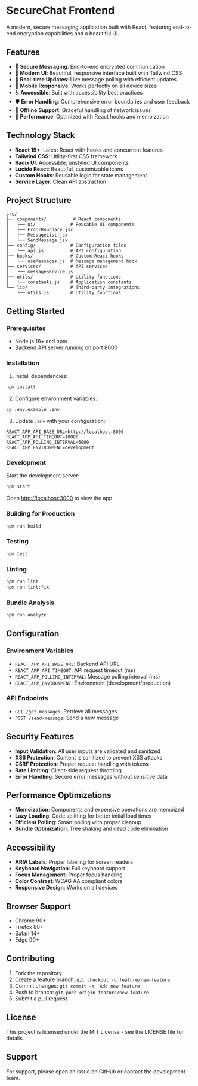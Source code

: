 # SecureChat Frontend

A modern, secure messaging application built with React, featuring end-to-end encryption capabilities and a beautiful UI.

## Features

- 🔐 **Secure Messaging**: End-to-end encrypted communication
- 🎨 **Modern UI**: Beautiful, responsive interface built with Tailwind CSS
- 🚀 **Real-time Updates**: Live message polling with efficient updates
- 📱 **Mobile Responsive**: Works perfectly on all device sizes
- ♿ **Accessible**: Built with accessibility best practices
- 🛡️ **Error Handling**: Comprehensive error boundaries and user feedback
- 🔄 **Offline Support**: Graceful handling of network issues
- 🎯 **Performance**: Optimized with React hooks and memoization

## Technology Stack

- **React 19+**: Latest React with hooks and concurrent features
- **Tailwind CSS**: Utility-first CSS framework
- **Radix UI**: Accessible, unstyled UI components
- **Lucide React**: Beautiful, customizable icons
- **Custom Hooks**: Reusable logic for state management
- **Service Layer**: Clean API abstraction

## Project Structure

```
src/
├── components/          # React components
│   ├── ui/             # Reusable UI components
│   ├── ErrorBoundary.jsx
│   ├── MessageList.jsx
│   └── SendMessage.jsx
├── config/             # Configuration files
│   └── api.js          # API configuration
├── hooks/              # Custom React hooks
│   └── useMessages.js  # Message management hook
├── services/           # API services
│   └── messageService.js
├── utils/              # Utility functions
│   └── constants.js    # Application constants
└── lib/                # Third-party integrations
    └── utils.js        # Utility functions
```

## Getting Started

### Prerequisites

- Node.js 18+ and npm
- Backend API server running on port 8000

### Installation

1. Install dependencies:
```bash
npm install
```

2. Configure environment variables:
```bash
cp .env.example .env
```

3. Update `.env` with your configuration:
```env
REACT_APP_API_BASE_URL=http://localhost:8000
REACT_APP_API_TIMEOUT=10000
REACT_APP_POLLING_INTERVAL=5000
REACT_APP_ENVIRONMENT=development
```

### Development

Start the development server:
```bash
npm start
```

Open [http://localhost:3000](http://localhost:3000) to view the app.

### Building for Production

```bash
npm run build
```

### Testing

```bash
npm test
```

### Linting

```bash
npm run lint
npm run lint:fix
```

### Bundle Analysis

```bash
npm run analyze
```

## Configuration

### Environment Variables

- `REACT_APP_API_BASE_URL`: Backend API URL
- `REACT_APP_API_TIMEOUT`: API request timeout (ms)
- `REACT_APP_POLLING_INTERVAL`: Message polling interval (ms)
- `REACT_APP_ENVIRONMENT`: Environment (development/production)

### API Endpoints

- `GET /get-messages`: Retrieve all messages
- `POST /send-message`: Send a new message

## Security Features

- **Input Validation**: All user inputs are validated and sanitized
- **XSS Protection**: Content is sanitized to prevent XSS attacks
- **CSRF Protection**: Proper request handling with tokens
- **Rate Limiting**: Client-side request throttling
- **Error Handling**: Secure error messages without sensitive data

## Performance Optimizations

- **Memoization**: Components and expensive operations are memoized
- **Lazy Loading**: Code splitting for better initial load times
- **Efficient Polling**: Smart polling with proper cleanup
- **Bundle Optimization**: Tree shaking and dead code elimination

## Accessibility

- **ARIA Labels**: Proper labeling for screen readers
- **Keyboard Navigation**: Full keyboard support
- **Focus Management**: Proper focus handling
- **Color Contrast**: WCAG AA compliant colors
- **Responsive Design**: Works on all devices

## Browser Support

- Chrome 90+
- Firefox 88+
- Safari 14+
- Edge 90+

## Contributing

1. Fork the repository
2. Create a feature branch: `git checkout -b feature/new-feature`
3. Commit changes: `git commit -m 'Add new feature'`
4. Push to branch: `git push origin feature/new-feature`
5. Submit a pull request

## License

This project is licensed under the MIT License - see the LICENSE file for details.

## Support

For support, please open an issue on GitHub or contact the development team.
